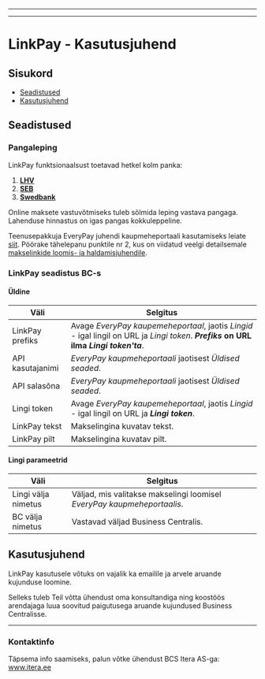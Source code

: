 
---
---
# LinkPay - Kasutusjuhend
## Sisukord

- [Seadistused](#seadistused)
- [Kasutusjuhend](#kasutusjuhend)

## Seadistused

### Pangaleping

LinkPay funktsionaalsust toetavad hetkel kolm panka:
1. **[LHV](https://www.lhv.ee/et/kaardimaksete-vastuvotmine)**
2. **[SEB](https://www.seb.ee/ariklient/igapaevapangandus/maksete-kogumine/e-ari-makselahendus)**
3. **[Swedbank](https://www.swedbank.ee/business/cash/ecommerce/ecommerce)**

Online maksete vastuvõtmiseks tuleb sõlmida leping vastava pangaga. Lahenduse hinnastus on igas pangas kokkuleppeline.

Teenusepakkuja EveryPay juhendi kaupmeheportaali kasutamiseks leiate [siit](https://support.every-pay.com/et/merchant-support/linkpay-makselink/).
Pöörake tähelepanu punktile nr 2, kus on viidatud veelgi detailsemale [makselinkide loomis- ja haldamisjuhendile](https://support.every-pay.com/et/merchant-support/kuidas-kasutada-linkpayd/).

### LinkPay seadistus BC-s
#### Üldine

Väli|  Selgitus | 
-- | --
LinkPay prefiks | Avage _EveryPay kaupemeheportaal_, jaotis _Lingid_ - igal lingil on URL ja _Lingi token_. **_Prefiks_ on URL ilma _Lingi token'ta_**.
API kasutajanimi | _EveryPay kaupmeheportaali_ jaotisest _Üldised seaded_.
API salasõna | _EveryPay kaupmeheportaali_ jaotisest _Üldised seaded_.
Lingi token | Avage _EveryPay kaupemeheportaal_, jaotis _Lingid_ - igal lingil on URL ja **_Lingi token_**.
LinkPay tekst | Makselingina kuvatav tekst.
LinkPay pilt | Makselingina kuvatav pilt.
#### Lingi parameetrid
Väli|  Selgitus|
--|--
Lingi välja nimetus| Väljad, mis valitakse makselingi loomisel _EveryPay kaupmeheportaalis_.
BC välja nimetus  | Vastavad väljad Business Centralis.


## Kasutusjuhend
LinkPay kasutusele võtuks on vajalik ka emailile ja arvele aruande kujunduse loomine. 

Selleks tuleb Teil võtta ühendust oma konsultandiga ning koostöös arendajaga luua soovitud paigutusega aruande kujundused Business Centralisse.

---
### Kontaktinfo

Täpsema info saamiseks, palun võtke ühendust BCS Itera AS-ga:
<a  href="https://www.itera.ee/"  target="_blank">www.itera.ee</a>